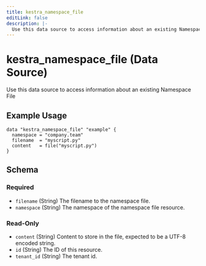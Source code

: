 ```yaml
---
title: kestra_namespace_file
editLink: false
description: |-
  Use this data source to access information about an existing Namespace File
---
```


# kestra_namespace_file (Data Source)

Use this data source to access information about an existing Namespace File

## Example Usage

```hcl
data "kestra_namespace_file" "example" {
  namespace = "company.team"
  filename  = "myscript.py"
  content   = file("myscript.py")
}
```

<!-- schema generated by tfplugindocs -->
## Schema

### Required

- `filename` (String) The filename to the namespace file.
- `namespace` (String) The namespace of the namespace file resource.

### Read-Only

- `content` (String) Content to store in the file, expected to be a UTF-8 encoded string.
- `id` (String) The ID of this resource.
- `tenant_id` (String) The tenant id.
